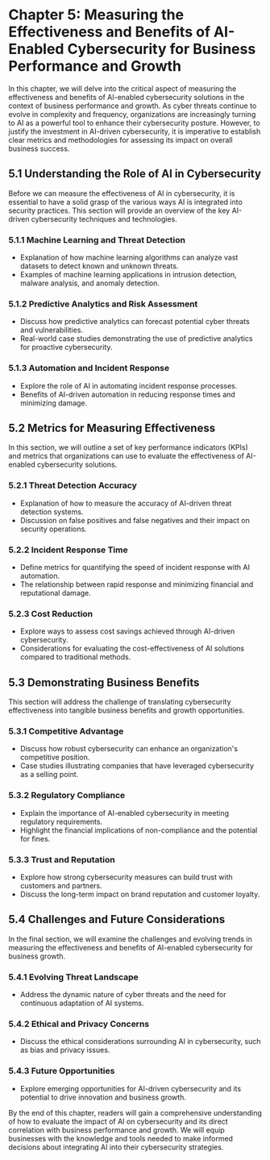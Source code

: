 Chapter 5: Measuring the Effectiveness and Benefits of AI-Enabled Cybersecurity for Business Performance and Growth
===================================================================================================================

In this chapter, we will delve into the critical aspect of measuring the effectiveness and benefits of AI-enabled cybersecurity solutions in the context of business performance and growth. As cyber threats continue to evolve in complexity and frequency, organizations are increasingly turning to AI as a powerful tool to enhance their cybersecurity posture. However, to justify the investment in AI-driven cybersecurity, it is imperative to establish clear metrics and methodologies for assessing its impact on overall business success.

5.1 Understanding the Role of AI in Cybersecurity
-------------------------------------------------

Before we can measure the effectiveness of AI in cybersecurity, it is essential to have a solid grasp of the various ways AI is integrated into security practices. This section will provide an overview of the key AI-driven cybersecurity techniques and technologies.

### 5.1.1 Machine Learning and Threat Detection

* Explanation of how machine learning algorithms can analyze vast datasets to detect known and unknown threats.
* Examples of machine learning applications in intrusion detection, malware analysis, and anomaly detection.

### 5.1.2 Predictive Analytics and Risk Assessment

* Discuss how predictive analytics can forecast potential cyber threats and vulnerabilities.
* Real-world case studies demonstrating the use of predictive analytics for proactive cybersecurity.

### 5.1.3 Automation and Incident Response

* Explore the role of AI in automating incident response processes.
* Benefits of AI-driven automation in reducing response times and minimizing damage.

5.2 Metrics for Measuring Effectiveness
---------------------------------------

In this section, we will outline a set of key performance indicators (KPIs) and metrics that organizations can use to evaluate the effectiveness of AI-enabled cybersecurity solutions.

### 5.2.1 Threat Detection Accuracy

* Explanation of how to measure the accuracy of AI-driven threat detection systems.
* Discussion on false positives and false negatives and their impact on security operations.

### 5.2.2 Incident Response Time

* Define metrics for quantifying the speed of incident response with AI automation.
* The relationship between rapid response and minimizing financial and reputational damage.

### 5.2.3 Cost Reduction

* Explore ways to assess cost savings achieved through AI-driven cybersecurity.
* Considerations for evaluating the cost-effectiveness of AI solutions compared to traditional methods.

5.3 Demonstrating Business Benefits
-----------------------------------

This section will address the challenge of translating cybersecurity effectiveness into tangible business benefits and growth opportunities.

### 5.3.1 Competitive Advantage

* Discuss how robust cybersecurity can enhance an organization's competitive position.
* Case studies illustrating companies that have leveraged cybersecurity as a selling point.

### 5.3.2 Regulatory Compliance

* Explain the importance of AI-enabled cybersecurity in meeting regulatory requirements.
* Highlight the financial implications of non-compliance and the potential for fines.

### 5.3.3 Trust and Reputation

* Explore how strong cybersecurity measures can build trust with customers and partners.
* Discuss the long-term impact on brand reputation and customer loyalty.

5.4 Challenges and Future Considerations
----------------------------------------

In the final section, we will examine the challenges and evolving trends in measuring the effectiveness and benefits of AI-enabled cybersecurity for business growth.

### 5.4.1 Evolving Threat Landscape

* Address the dynamic nature of cyber threats and the need for continuous adaptation of AI systems.

### 5.4.2 Ethical and Privacy Concerns

* Discuss the ethical considerations surrounding AI in cybersecurity, such as bias and privacy issues.

### 5.4.3 Future Opportunities

* Explore emerging opportunities for AI-driven cybersecurity and its potential to drive innovation and business growth.

By the end of this chapter, readers will gain a comprehensive understanding of how to evaluate the impact of AI on cybersecurity and its direct correlation with business performance and growth. We will equip businesses with the knowledge and tools needed to make informed decisions about integrating AI into their cybersecurity strategies.

